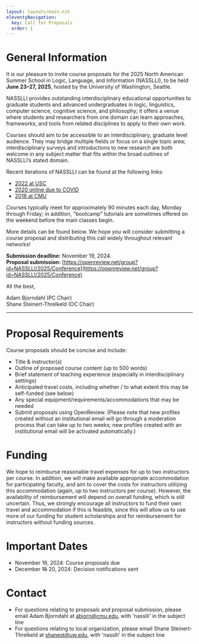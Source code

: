 ```yaml
---
layout: layouts/main.njk
eleventyNavigation:
  key: Call for Proposals
  order: 1
---
```


# General Information

It is our pleasure to invite course proposals for the 2025 North American Summer School in Logic, Language, and Information (NASSLLI), to be held **June 23–27, 2025**, hosted by the University of Washington, Seattle.

NASSLLI provides outstanding interdisciplinary educational opportunities to graduate students and advanced undergraduates in logic, linguistics, computer science, cognitive science, and philosophy; it offers a venue where students and researchers from one domain can learn approaches, frameworks, and tools from related disciplines to apply to their own work.

Courses should aim to be accessible to an interdisciplinary, graduate level audience. They may bridge multiple fields or focus on a single topic area; interdisciplinary surveys and introductions to new research are both welcome in any subject matter that fits within the broad outlines of NASSLLI’s stated domain.

Recent iterations of NASSLLI can be found at the following links:

- [2022 at USC](https://ml-la.github.io/nasslli2022/)
- [2020 online due to COVID](https://www.brandeis.edu/nasslli2020/)
- [2018 at CMU](https://www.cmu.edu/nasslli2018/)

Courses typically meet for approximately 90 minutes each day, Monday through Friday; in addition, "bootcamp" tutorials are sometimes offered on the weekend before the main classes begin.

More details can be found below. We hope you will consider submitting a course proposal and distributing this call widely throughout relevant networks!

**Submission deadline:** November 19, 2024.
\
**Proposal submission:** [https://openreview.net/group?id=NASSLLI/2025/Conference](https://openreview.net/group?id=NASSLLI/2025/Conference)

All the best,

Adam Bjorndahl (PC Chair)
\
Shane Steinert-Threlkeld (OC Chair)

---

# Proposal Requirements

Course proposals should be concise and include:

- Title & instructor(s)
- Outline of proposed course content (up to 500 words)
- Brief statement of teaching experience (especially in interdisciplinary settings)
- Anticipated travel costs, including whether / to what extent this may be self-funded (see below)
- Any special equipment/requirements/accommodations that may be needed
- Submit proposals using OpenReview. (Please note that new profiles created without an institutional email will go through a moderation process that can take up to two weeks; new profiles created with an institutional email will be activated automatically.)

# Funding

We hope to reimburse reasonable travel expenses for up to two instructors per course. In addition, we will make available appropriate accommodation for participating faculty, and aim to cover the costs for instructors utilizing this accommodation (again, up to two instructors per course). However, the availability of reimbursement will depend on overall funding, which is still uncertain. Thus, we strongly encourage all instructors to fund their own travel and accommodation if this is feasible, since this will allow us to use more of our funding for student scholarships and for reimbursement for instructors without funding sources.

# Important Dates

- November 19, 2024: Course proposals due
- December ~~15~~ 20, 2024: Decision notifications sent

# Contact

- For questions relating to proposals and proposal submission, please email Adam Bjorndahl at abjorn@cmu.edu, with 'nasslli' in the subject line
- For questions relating to local organization, please email Shane Steinert-Threlkeld at shanest@uw.edu, with 'nasslli' in the subject line